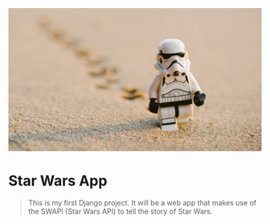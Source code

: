 ![Image of Storm Trooper in the Sand](/starwars.jpg)

# Star Wars App

> This is my first Django project. It will be a web app that makes use of the SWAPI (Star Wars API) to tell the story of Star Wars.
